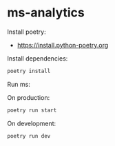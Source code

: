 # ms-analytics


Install poetry:
- https://install.python-poetry.org

Install dependencies:
```bash
poetry install
```

Run ms:

On production:
```bash
poetry run start
```

On development:
```bash
poetry run dev
```
